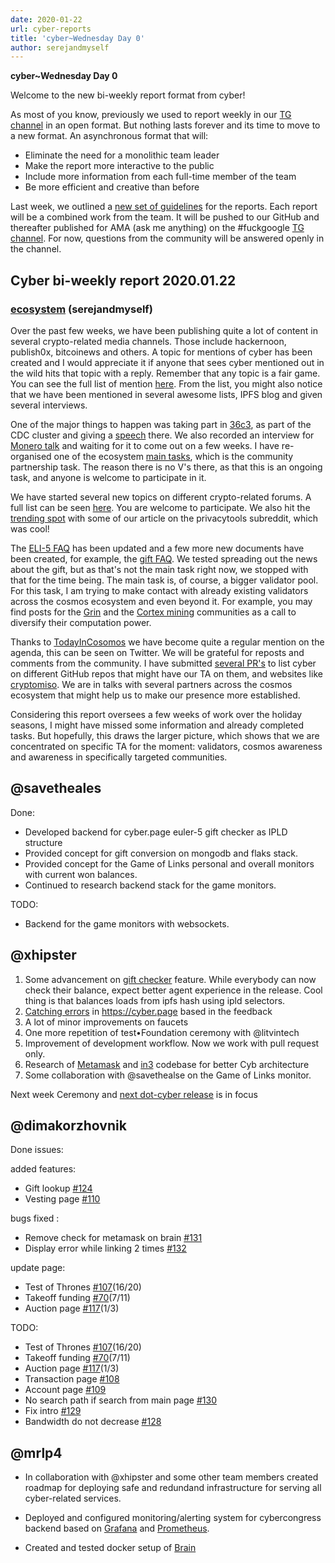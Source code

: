```yaml
---
date: 2020-01-22
url: cyber-reports
title: 'cyber~Wednesday Day 0'
author: serejandmyself
---
```


**cyber~Wednesday Day 0**

Welcome to the new bi-weekly report format from cyber!

As most of you know, previously we used to report weekly in our [TG channel](https://t.me/fuckgoogle) in an open format. But nothing lasts forever and its time to move to a new format. An asynchronous format that will:

- Eliminate the need for a monolithic team leader
- Make the report more interactive to the public
- Include more information from each full-time member of the team
- Be more efficient and creative than before

Last week, we outlined a [new set of guidelines](https://github.com/cybercongress/congress/blob/master/teams/team%20reports.md) for the reports. Each report will be a combined work from the team. It will be pushed to our GitHub and thereafter published for AMA (ask me anything) on the #fuckgoogle [TG channel](https://t.me/fuckgoogle). For now, questions from the community will be answered openly in the channel.

## Cyber bi-weekly report 2020.01.22

### [ecosystem](https://github.com/cybercongress) (serejandmyself)
Over the past few weeks, we have been publishing quite a lot of content in several crypto-related media channels. Those include
hackernoon, publish0x, bitcoinews and others. A topic for mentions of cyber has been created and I would appreciate it if
anyone that sees cyber mentioned out in the wild hits that topic with a reply. Remember that any topic is a fair game. You can see
the full list of mention [here](https://ai.cybercongress.ai/t/mentions-of-the-beast-in-the-wild-any-links-that-mention-cyber-cyb-etc-are-a-fair-game/40). From the list, you might also notice that we have been mentioned in several awesome lists, IPFS blog and given
several interviews.

One of the major things to happen was taking part in [36c3](https://events.ccc.de/congress/2019/wiki/index.php/Main_Page), as part of the CDC cluster and giving a [speech](https://www.youtube.com/watch?v=mc51zyflpa8) there. We also recorded
an interview for [Monero talk](https://www.monerotalk.live/) and waiting for it to come out on a few weeks. I have re-organised one of the ecosystem [main tasks](https://github.com/cybercongress/congress/issues/289), which is the community partnership task. The reason there is no V's there, as that this is an ongoing task, and anyone is welcome to participate in it.

We have started several new topics on different crypto-related forums. A full list can be seen [here](https://github.com/cybercongress/congress/tree/master/ecosystem/profiles). You are welcome to participate. We also hit the [trending spot](https://www.reddit.com/r/privacytoolsIO/comments/en6qbn/data_is_the_new_gold_unfortunately_in_todays/) with some of our article on the privacytools subreddit, which was cool!

The [ELI-5 FAQ](https://github.com/cybercongress/congress/blob/master/ecosystem/ELI-5%20FAQ.md) has been updated and a few more new documents have been created, for example, the [gift FAQ](https://github.com/cybercongress/congress/blob/master/ecosystem/Gift%20FAQ%20and%20general%20gift%20information.md). We tested spreading out the news about the gift, but as that's not the main task right now, we stopped with that for the time being. The main task is, of course, a bigger validator pool. For this task, I am trying to make contact with already existing validators across the cosmos ecosystem and even beyond it. For example, you may find posts for the [Grin](https://forum.grin.mw/t/a-shout-out-to-the-miners-of-grin-uncategorized-because-its-not-about-mining-grin-directly/6966) and the [Cortex mining](https://www.reddit.com/r/Cortex_Official/comments/erbuw3/off_topic_calling_out_to_cortex_miners/) communities as a call to diversify their computation power.

Thanks to [TodayInCosomos](https://twitter.com/adriana_kalpa) we have become quite a regular mention on the agenda, this can be seen on Twitter. We will be grateful for reposts and comments from the community. I have submitted [several PR's](https://github.com/serejandmyself) to list cyber on different GitHub repos that might have our TA on them, and websites like [cryptomiso](https://www.cryptomiso.com/). We are in talks with several partners across the cosmos ecosystem that might help us to make our presence more established.

Considering this report oversees a few weeks of work over the holiday seasons, I might have missed some information and already completed tasks. But hopefully, this draws the larger picture, which shows that we are concentrated on specific TA for the moment:
validators, cosmos awareness and awareness in specifically targeted communities.

## @savetheales
Done:

- Developed backend for cyber.page euler-5 gift checker as IPLD structure
- Provided concept for gift conversion on mongodb and flaks stack.
- Provided concept for the Game of Links personal and overall monitors with current won balances.
- Continued to research backend stack for the game monitors.

TODO:
- Backend for the game monitors with websockets.   

## @xhipster

1. Some advancement on [gift checker](https://cyber.page/#/search/0x002F9CaF40a444f20813DA783D152bdfAF42852F) feature. While everybody can now check their balance, expect better agent experience in the release. Cool thing is that balances loads from ipfs hash using ipld selectors.
2. [Catching errors](https://github.com/cybercongress/dot-cyber/issues?q=is%3Aopen+is%3Aissue+label%3Aerror) in https://cyber.page based in the feedback
3. A lot of minor improvements on faucets
4. One more repetition of test•Foundation ceremony with @litvintech
5. Improvement of development workflow. Now we work with pull request only.
6. Research of [Metamask](https://github.com/MetaMask/metamask-extension) and [in3](https://in3.readthedocs.io/en/develop/getting_started.html) codebase for better Cyb architecture
7. Some collaboration with @savethealse on the Game of Links monitor.

Next week Ceremony and [next dot-cyber release](https://github.com/cybercongress/dot-cyber/projects/3) is in focus

## @dimakorzhovnik

Done issues:

added features:
- Gift lookup [#124](https://github.com/cybercongress/dot-cyber/issues/124)
- Vesting page [#110](https://github.com/cybercongress/dot-cyber/issues/110)

bugs fixed :
- Remove check for metamask on brain [#131](https://github.com/cybercongress/dot-cyber/issues/131)
- Display error while linking 2 times [#132](https://github.com/cybercongress/dot-cyber/issues/132)

update page:
- Test of Thrones [#107](https://github.com/cybercongress/dot-cyber/issues/107)(16/20)
- Takeoff funding [#70](https://github.com/cybercongress/dot-cyber/issues/70)(7/11)
- Auction page [#117](https://github.com/cybercongress/dot-cyber/issues/117)(1/3)

TODO: 

- Test of Thrones [#107](https://github.com/cybercongress/dot-cyber/issues/107)(16/20)
- Takeoff funding [#70](https://github.com/cybercongress/dot-cyber/issues/70)(7/11)
- Auction page [#117](https://github.com/cybercongress/dot-cyber/issues/117)(1/3)
- Transaction page [#108](https://github.com/cybercongress/dot-cyber/issues/108)
- Account page [#109](https://github.com/cybercongress/dot-cyber/issues/109)
- No search path if search from main page [#130](https://github.com/cybercongress/dot-cyber/issues/130)
- Fix intro [#129](https://github.com/cybercongress/dot-cyber/issues/129)
- Bandwidth do not decrease [#128](https://github.com/cybercongress/dot-cyber/issues/128)

## @mrlp4

- In collaboration with @xhipster and some other team members created roadmap for deploying safe and redundand infrastructure for serving all cyber-related services.

- Deployed and configured monitoring/alerting system for cybercongress backend based on [Grafana](https://github.com/grafana/grafana) and [Prometheus](https://github.com/prometheus/prometheus).

- Created and tested docker setup of [Brain](https://github.com/cybercongress/brain)
